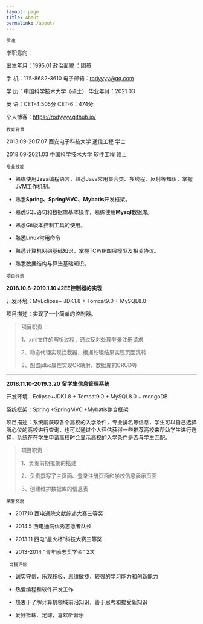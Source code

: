 ```yaml
---
layout: page
title: About
permalink: /about/
---
```


`罗迪`

求职意向：

出生年月：1995.01                  政治面貌 ：团员

手    机：175-8682-3610           电子邮箱：[rodyyyy@qq.com](mailto:rodyyyy@qq.com)

学    历：中国科学技术大学（硕士） 毕业年月：2021.03

英    语：CET-4:505分             CET-6：474分

个人博客：<https://rodyyyy.github.io/>



`教育背景 `


2013.09-2017.07     西安电子科技大学     通信工程       学士

2018.09-2021.03     中国科学技术大学     软件工程       硕士

 

`专业技能`

* 熟练使用**Java**编程语言，熟悉Java常用集合类、多线程、反射等知识，掌握JVM工作机制。

* 熟悉**Spring、SpringMVC、Mybatis**开发框架。

* 熟悉SQL语句和数据库基本操作，熟练使用**Mysql**数据库。

* 熟悉Git版本控制工具的使用。

* 熟悉Linux常用命令

* 熟悉计算机网络基础知识，掌握TCP/IP四层模型及相关协议。

* 熟悉数据结构与算法基础知识。

 

`项目经验`


**2018.10.8-2019.1.10       J2EE控制器的实现**  

开发环境：MyEclipse+ JDK1.8 + Tomcat9.0 + MySQL8.0 

项目描述：实现了一个简单的控制器。

> 项目职责：
>
> 1、xml文件的解析过程，通过反射处理登录注册请求
>
> 2、动态代理实现拦截器，根据处理结果实现页面跳转
>
> 3、配置jdbc属性实现OR映射，数据库的CRUD等

---

**2018.11.10-2019.3.20**         **留学生信息管理系统**    

开发环境：Eclipse+JDK1.8 + Tomcat9.0 + MySQL8.0 + mongoDB

系统框架：Spring +SpringMVC +Mybatis整合框架

项目描述：系统能获取各个高校的入学条件，专业排名等信息，学生可以自己选择所心仪的高校进行查询，也可以通过个人评估获得一些推荐高校来帮助学生进行选择，系统在在学生申请高校时会显示高校的入学条件是否与学生匹配。

> 项目职责：
>
> 1、负责前期框架的搭建
>
> 2、负责撰写了主页面、登录注册页面和学校信息展示页面
>
> 3、创建维护数据库的信息表

 

`荣誉奖励`

* 2017.10       西电通院文献综述大赛三等奖

* 2014.5         西电通院优秀志愿者队长

* 2013.11       西电“星火杯”科技大赛三等奖

* 2013-2014  “青年励志奖学金” 2次



` 自我评价`

* 诚实守信，乐观积极，思维敏捷，较强的学习能力和创新能力

* 热爱编程和软件开发工作

* 热衷于了解计算机领域前沿知识，善于思考和接受新知识

* 爱好篮球、足球，喜欢听音乐

 

 